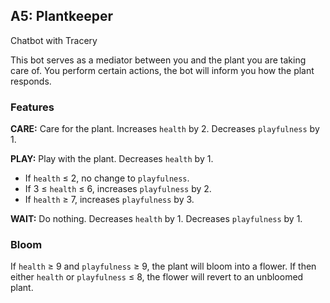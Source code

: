 ## A5: Plantkeeper

Chatbot with Tracery

This bot serves as a mediator between you and the plant you are taking care of. You perform certain actions, the bot will inform you how the plant responds.

### Features

**CARE:** Care for the plant. Increases `health` by 2. Decreases `playfulness` by 1.

**PLAY:** Play with the plant. Decreases `health` by 1.

-   If `health` ≤ 2, no change to `playfulness`.
-   If 3 ≤ `health` ≤ 6, increases `playfulness` by 2.
-   If `health` ≥ 7, increases `playfulness` by 3.

**WAIT:** Do nothing. Decreases `health` by 1. Decreases `playfulness` by 1.

### Bloom

If `health` ≥ 9 and `playfulness` ≥ 9, the plant will bloom into a flower.
If then either `health` or `playfulness` ≤ 8, the flower will revert to an unbloomed plant.
